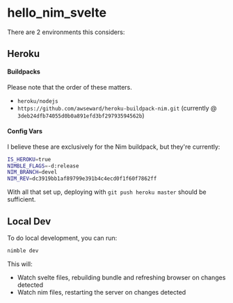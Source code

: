 # hello_nim_svelte

There are 2 environments this considers:

## Heroku

#### Buildpacks

Please note that the order of these matters.

* `heroku/nodejs`
* `https://github.com/awseward/heroku-buildpack-nim.git` (currently @ `3deb24dfb74055d0b0a891efd3bf29793594562b`)

#### Config Vars

I believe these are exclusively for the Nim buildpack, but they're currently:
```sh
IS_HEROKU=true
NIMBLE_FLAGS=-d:release
NIM_BRANCH=devel
NIM_REV=dc3919bb1af89799e391b4c4ecd0f1f60f7862ff
```

With all that set up, deploying with `git push heroku master` should be sufficient.

## Local Dev

To do local development, you can run:

```sh
nimble dev
```

This will:

* Watch svelte files, rebuilding bundle and refreshing browser on changes detected
* Watch nim files, restarting the server on changes detected

